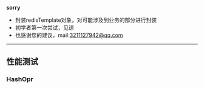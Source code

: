 **sorry**

- 封装redisTemplate对象，对可能涉及到业务的部分进行封装
- 初学者第一次尝试，见谅
- 也感谢您的建议，mail:3211127942@qq.com
---- 

## 性能测试

### HashOpr




